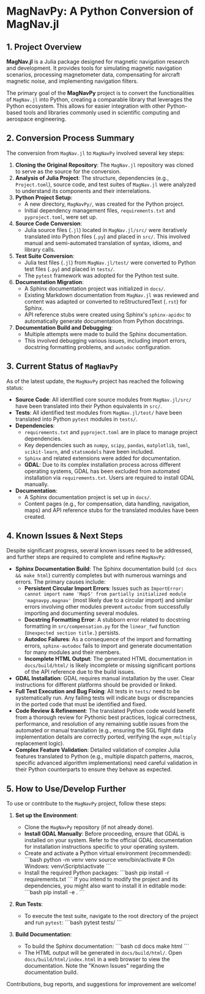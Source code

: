 # MagNavPy: A Python Conversion of MagNav.jl

## 1. Project Overview

**MagNav.jl** is a Julia package designed for magnetic navigation research and development. It provides tools for simulating magnetic navigation scenarios, processing magnetometer data, compensating for aircraft magnetic noise, and implementing navigation filters.

The primary goal of the **MagNavPy** project is to convert the functionalities of `MagNav.jl` into Python, creating a comparable library that leverages the Python ecosystem. This allows for easier integration with other Python-based tools and libraries commonly used in scientific computing and aerospace engineering.

## 2. Conversion Process Summary

The conversion from `MagNav.jl` to `MagNavPy` involved several key steps:

1.  **Cloning the Original Repository**: The `MagNav.jl` repository was cloned to serve as the source for the conversion.
2.  **Analysis of Julia Project**: The structure, dependencies (e.g., `Project.toml`), source code, and test suites of `MagNav.jl` were analyzed to understand its components and their interrelations.
3.  **Python Project Setup**:
    *   A new directory, `MagNavPy/`, was created for the Python project.
    *   Initial dependency management files, `requirements.txt` and `pyproject.toml`, were set up.
4.  **Source Code Conversion**:
    *   Julia source files (`.jl`) located in `MagNav.jl/src/` were iteratively translated into Python files (`.py`) and placed in `src/`. This involved manual and semi-automated translation of syntax, idioms, and library calls.
5.  **Test Suite Conversion**:
    *   Julia test files (`.jl`) from `MagNav.jl/test/` were converted to Python test files (`.py`) and placed in `tests/`.
    *   The `pytest` framework was adopted for the Python test suite.
6.  **Documentation Migration**:
    *   A Sphinx documentation project was initialized in `docs/`.
    *   Existing Markdown documentation from `MagNav.jl` was reviewed and content was adapted or converted to reStructuredText (`.rst`) for Sphinx.
    *   API reference stubs were created using Sphinx's `sphinx-apidoc` to automatically generate documentation from Python docstrings.
7.  **Documentation Build and Debugging**:
    *   Multiple attempts were made to build the Sphinx documentation.
    *   This involved debugging various issues, including import errors, docstring formatting problems, and `autodoc` configuration.

## 3. Current Status of `MagNavPy`

As of the latest update, the `MagNavPy` project has reached the following status:

*   **Source Code**: All identified core source modules from `MagNav.jl/src/` have been translated into their Python equivalents in `src/`.
*   **Tests**: All identified test modules from `MagNav.jl/test/` have been translated into Python `pytest` modules in `tests/`.
*   **Dependencies**:
    *   `requirements.txt` and `pyproject.toml` are in place to manage project dependencies.
    *   Key dependencies such as `numpy`, `scipy`, `pandas`, `matplotlib`, `toml`, `scikit-learn`, and `statsmodels` have been included.
    *   `Sphinx` and related extensions were added for documentation.
    *   **GDAL**: Due to its complex installation process across different operating systems, GDAL has been excluded from automated installation via `requirements.txt`. Users are required to install GDAL manually.
*   **Documentation**:
    *   A Sphinx documentation project is set up in `docs/`.
    *   Content pages (e.g., for compensation, data handling, navigation, maps) and API reference stubs for the translated modules have been created.

## 4. Known Issues & Next Steps

Despite significant progress, several known issues need to be addressed, and further steps are required to complete and refine `MagNavPy`:

*   **Sphinx Documentation Build**: The Sphinx documentation build (`cd docs && make html`) currently completes but with numerous warnings and errors. The primary causes include:
    *   **Persistent Circular Import Errors**: Issues such as `ImportError: cannot import name 'MapS' from partially initialized module 'magnavpy.magnav'` (most likely due to a circular import) and similar errors involving other modules prevent `autodoc` from successfully importing and documenting several modules.
    *   **Docstring Formatting Error**: A stubborn error related to docstring formatting in `src/compensation.py` for the `linear_fwd` function (`Unexpected section title.`) persists.
    *   **Autodoc Failures**: As a consequence of the import and formatting errors, `sphinx-autodoc` fails to import and generate documentation for many modules and their members.
    *   **Incomplete HTML Output**: The generated HTML documentation in `docs/build/html/` is likely incomplete or missing significant portions of the API reference due to the build issues.
*   **GDAL Installation**: GDAL requires manual installation by the user. Clear instructions for different platforms should be provided or linked.
*   **Full Test Execution and Bug Fixing**: All tests in `tests/` need to be systematically run. Any failing tests will indicate bugs or discrepancies in the ported code that must be identified and fixed.
*   **Code Review & Refinement**: The translated Python code would benefit from a thorough review for Pythonic best practices, logical correctness, performance, and resolution of any remaining subtle issues from the automated or manual translation (e.g., ensuring the SGL flight data implementation details are correctly ported, verifying the `expm_multiply` replacement logic).
*   **Complex Feature Validation**: Detailed validation of complex Julia features translated to Python (e.g., multiple dispatch patterns, macros, specific advanced algorithm implementations) need careful validation in their Python counterparts to ensure they behave as expected.

## 5. How to Use/Develop Further

To use or contribute to the `MagNavPy` project, follow these steps:

1.  **Set up the Environment**:
    *   Clone the `MagNavPy` repository (if not already done).
    *   **Install GDAL Manually**: Before proceeding, ensure that GDAL is installed on your system. Refer to the official GDAL documentation for installation instructions specific to your operating system.
    *   Create and activate a Python virtual environment (recommended):
        \`\`\`bash
        python -m venv venv
        source venv/bin/activate  # On Windows: venv\Scripts\activate
        \`\`\`
    *   Install the required Python packages:
        \`\`\`bash
        pip install -r requirements.txt
        \`\`\`
        If you intend to modify the project and its dependencies, you might also want to install it in editable mode:
        \`\`\`bash
        pip install -e .
        \`\`\`

2.  **Run Tests**:
    *   To execute the test suite, navigate to the root directory of the project and run `pytest`:
        \`\`\`bash
        pytest tests/
        \`\`\`

3.  **Build Documentation**:
    *   To build the Sphinx documentation:
        \`\`\`bash
        cd docs
        make html
        \`\`\`
    *   The HTML output will be generated in `docs/build/html/`. Open `docs/build/html/index.html` in a web browser to view the documentation. Note the "Known Issues" regarding the documentation build.

Contributions, bug reports, and suggestions for improvement are welcome!